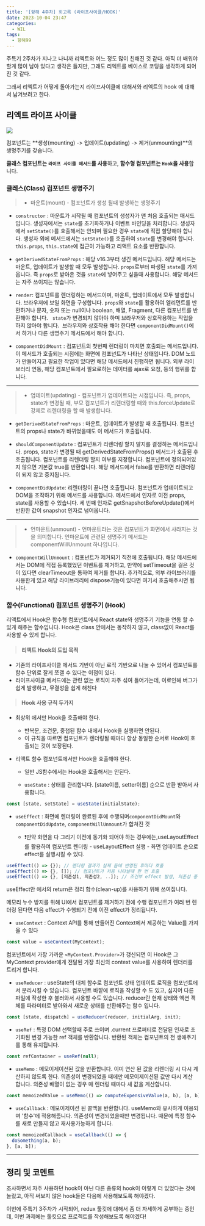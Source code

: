 ```yaml
---
title: '[항해 4주차] 회고록 (라이프사이클/HOOK)'
date: 2023-10-04 23:47
categories:
  - WIL
tags:
  - 항해99
---
```


주특기 2주차가 지나고 나니까 리엑트와 어느 정도 많이 친해진 것 같다. 아직 더 배워야 할게 많이 남아 있다고 생각은 들지만, 그래도 리엑트를 베이스로 코딩을 생각하게 되어진 것 같다.

그래서 리엑트가 어떻게 돌아가는지 라이프사이클에 대해서와 리엑트의 hook 에 대해서 남겨보려고 한다.

## 리엑트 라이프 사이클

![](https://velog.velcdn.com/images/gusdh2/post/dd38e6ce-1702-4387-b9c6-7bc839c22d28/image.png)

컴포넌트는 **생성(mounting) -> 업데이트(updating) -> 제거(unmounting)**의 생명주기를 갖습니다.

**클래스 컴포넌트는 `라이프 사이클 메서드`를 사용**하고, **함수형 컴포넌트는 `Hook`을 사용**합니다.

### 클레스(Class) 컴포넌트 생명주기

> - 마운트(mount) - 컴포넌트가 생성 될때 발생하는 생명주기

- `constructor` : 마운트가 시작될 때 컴포넌트의 생성자가 맨 처음 호출되는 매서드 입니다. 생성자에서는 `state`를 초기화하거나 이벤트 바인딩을 처리합니다. 생성자에서 `setState()`를 호출해서는 안되며 필요한 경우 `state`에 직접 할당해야 합니다. 생성자 외에 메서드에서는 `setState()`를 호출하여 `state`를 변경해야 합니다. `this.props`, `this.state`에 접근이 가능하고 리액트 요소를 반환합니다.

- `getDerivedStateFromProps` : 해당 v16.3부터 생긴 메서드입니다. 해당 메서드는 마운트, 업데이트가 발생할 때 모두 발생합니다. `props`로부터 파생된 `state`를 가져옵니다. 즉 `props`로 받아온 것을 `state`에 넣어주고 싶을때 사용합니다. 해당 메서드는 자주 쓰이지는 않습니다.

- `render`: 컴포넌트를 렌더링하는 메서드이며, 마운트, 업데이트에서 모두 발생합니다. 브라우저에 보일 화면을 구성합니다. `props`와 `state`를 활용하여 엘리먼트를 반환하거나 문자, 숫자 또는 null이나 boolean, 배열, Fragment, 다른 컴포넌트를 반환해야 합니다.   `state`가 변경되지 않아야 하며 브라우저와 상호작용하는 작업을 하지 않아야 합니다.  브라우저와 상호작용 해야 한다면 `componentDidMount()`에서 하거나 다른 생명주기 메서드에서 해야 합니다.

- `componentDidMount` : 컴포넌트의 첫번째 렌더링이 마치면 호출되는 메서드입니다. 이 메서드가 호출되는 시점에는 화면에 컴포넌트가 나타난 상태입니다. DOM 노드가 만들어지고 필요한 작업이 있다면 해당 메서드에서 진행하면 됩니다. 외부 라이브러리 연동, 해당 컴포넌트에서 필요로하는 데이터를 ajax로 요청, 등의 행위를 합니다.

---

> - 업데이트(updating) - 컴포넌트가 업데이트되는 시점입니다. 즉, props, state가 변경될 때, 부모 컴포넌트가 리렌더링할 때와 this.forceUpdate로 강제로 리렌더링을 할 때 발생합니다.

- `getDerivedStateFromProps` : 마운트, 업데이트가 발생할 때 호출됩니다. 컴포넌트의 props나 state가 바뀌었을때도 이 메서드가 호출됩니다.

- `shouldComponentUpdate` : 컴포넌트가 리렌더링 할지 말지를 결정하는 메서드입니다. props, state가 변경될 때 getDerivedStateFromProps() 메서드가 호출된 후 호출됩니다. 컴포넌트를 리렌더링 할지 여부를 지정합니다. 컴포넌트에 정의되어있지 않으면 기본값 true를 반환합니다. 해당 메서드에서 false를 반환하면 리렌더링이 되지 않고 중지됩니다.

- `componentDidUpdate`: 리렌더링이 끝나면 호출됩니다. 컴포넌트가 업데이트되고 DOM을 조작하기 위해 메서드를 사용합니다. 메서드에서 인자로 이전 props, state를 사용할 수 있습니다. 세 번째 인자로 getSnapshotBeforeUpdate()에서 반환한 값이 snapshot 인자로 넘어옵니다.

---

> - 언마운트(unmount) - 언마운트라는 것은 컴포넌트가 화면에서 사라지는 것을 의미합니다. 언마운트에 관련된 생명주기 메서드는 componentWillUnmount 하나입니다.

- `componentWillUnmount` : 컴포넌트가 제거되기 직전에 호출됩니다. 해당 메서드에서는 DOM에 직접 등록했었던 이벤트를 제거하고, 만약에 setTimeout을 걸은 것이 있다면 clearTimeout을 통하여 제거를 합니다. 추가적으로, 외부 라이브러리를 사용한게 있고 해당 라이브러리에 dispose기능이 있다면 여기서 호출해주시면 됩니다.

### 함수(Functional) 컴포넌트 생명주기 (Hook)

리액트에서 Hook은 함수형 컴포넌트에서 React state와 생명주기 기능을 연동 할 수 있게 해주는 함수입니다. Hook은 class 안에서는 동작하지 않고, class없이 React를 사용할 수 있게 합니다.

> #### 리액트 Hook의 도입 목적

- 기존의 라이프사이클 메서드 기반이 아닌 로직 기반으로 나눌 수 있어서 컴포넌트를 함수 단위로 잘게 쪼갤 수 있다는 이점이 있다.
- 라이프사이클 메서드에는 관련 없는 로직이 자주 섞여 들어가는데, 이로인해 버그가 쉽게 발생하고, 무결성을 쉽게 해친다

> #### Hook 사용 규칙 두가지

- 최상위 에서만 Hook을 호출해야 한다.
  - 반복문, 조건문, 중첩된 함수 내에서 Hook을 실행하면 안된다.
  - 이 규칙을 따르면 컴포넌트가 렌더링될 때마다 항상 동일한 순서로 Hook이 호출되는 것이 보장된다.
- 리액트 함수 컴포넌트에서만 Hook을 호출해야 한다.

  - 일반 JS함수에서는 Hook을 호출해서는 안된다.

  - `useState` : 상태를 관리합니다. [state이름, setter이름] 순으로 반환 받아서 사용합니다.

```js
const [state, setState] = useState(initialState);
```

- `useEffect` : 화면에 렌더링이 완료된 후에 수행되며`componentDidMount`와 `componentDidUpdate`, `componentWillUnmount`가 합쳐진 것

  - ❗️만약 화면을 다 그리기 이전에 동기화 되어야 하는 경우에는,useLayoutEffect를 활용하여 컴포넌트 렌더링 - useLayoutEffect 실행 - 화면 업데이트 순으로 effect를 실행시킬 수 있다.

```js
useEffect(() => {}); // 렌더링 결과가 실제 돔에 반영된 후마다 호출
useEffect(() => {}, []); // 컴포넌트가 처음 나타날때 한 번 호출
useEffect(() => {}, [의존성1, 의존성2, ..]); // 조건부 effect 발생, 의존성 중 하나가 변경된다면 effect는 항상 재생성됩니다.
```

useEffect안 에서의 return은 정리 함수(clean-up)를 사용하기 위해 쓰여집니다.

메모리 누수 방지를 위해 UI에서 컴포넌트를 제거하기 전에 수행 컴포넌트가 여러 번 렌더링 된다면 다음 effect가 수행되기 전에 이전 effect가 정리됩니다.

- `useContext` : Context API를 통해 만들어진 Context에서 제공하는 Value를 가져올 수 있다

```js
const value = useContext(MyContext);
```

컴포넌트에서 가장 가까운 `<MyContext.Provider>`가 갱신되면 이 Hook은 그 MyContext provider에게 전달된 가장 최신의 context value를 사용하여 렌더러를 트리거 합니다.

- `useReducer` : useState의 대체 함수로 컴포넌트 상태 업데이트 로직을 컴포넌트에서 분리시킬 수 있습니다. 컴포넌트 바깥에 로직을 작성할 수 도 있고, 심지어 다른 파일에 작성한 후 불러와서 사용할 수도 있습니다. reducer란 현재 상태와 액션 객체를 파라미터로 받아와서 새로운 상태를 반환해주는 함수 입니다.

```js
const [state, dispatch] = useReducer(reducer, initialArg, init);
```

- `useRef` : 특정 DOM 선택할때 주로 쓰이며 .current 프로퍼티로 전달된 인자로 초기화된 변경 가능한 ref 객체를 반환합니다. 반환된 객체는 컴포넌트의 전 생애주기를 통해 유지됩니다.

```js
const refContainer = useRef(null);
```

- `useMemo` : 메모이제이션된 값을 반환합니다. 이미 연산 된 값을 리렌더링 시 다시 계산하지 않도록 한다. 의존성이 변경되었을 때에만 메모이제이션된 값만 다시 계산 합니다. 의존성 배열이 없는 경우 매 렌더링 때마다 새 값을 계산합니다.

```js
const memoizedValue = useMemo(() => computeExpensiveValue(a, b), [a, b]);
```

- `useCallback` : 메모이제이션 된 콜백을 반환합니다. useMemo와 유사하게 이용되며 '함수'에 적용해줍니다. 의존성이 변경되었을때만 변경됩니다. 때문에 특정 함수를 새로 만들지 않고 재사용가능하게 합니다.

```js
const memoizedCallback = useCallback(() => {
  doSomething(a, b);
}, [a, b]);
```

---

## 정리 및 코멘트

조사하면서 자주 사용하던 hook이 아닌 다른 종류의 hook이 이렇게 더 있었다는 것에 놀랐고, 아직 써보지 않은 hook들은 다음에 사용해보도록 해야겠다.

이번에 주특기 3주차가 시작되어, redux 툴킷에 대해서 좀 더 자세하게 공부하는 중인데, 이번 과제에는 툴킷으로 프로젝트를 작성해보도록 해야겠다!
